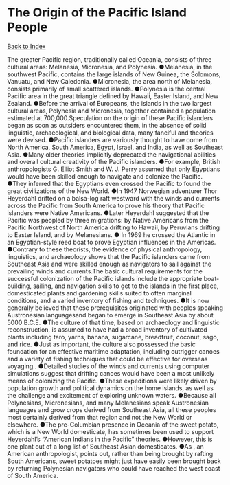 # The Origin of the Pacific Island People
[Back to Index](https://github.com/windows10010/tpoExtractor/blob/master/README.md)

The greater Pacific region, traditionally called Oceania, consists of three cultural areas: Melanesia, Micronesia, and Polynesia. ●Melanesia, in the southwest Pacific, contains the large islands of New Guinea, the Solomons, Vanuatu, and New Caledonia. ●Micronesia, the area north of Melanesia, consists primarily of small scattered islands. ●Polynesia is the central Pacific area in the great triangle defined by Hawaii, Easter Island, and New Zealand. ●Before the arrival of Europeans, the islands in the two largest cultural areas, Polynesia and Micronesia, together contained a population estimated at 700,000.Speculation on the origin of these Pacific islanders began as soon as outsiders encountered them, in the absence of solid linguistic, archaeological, and biological data,
many fanciful and theories were devised. ●Pacific islanders are variously thought to have come from North America, South America, Egypt, Israel,
and India, as well as Southeast Asia. ●Many older theories implicitly deprecated the navigational abilities and overall cultural creativity of the Pacific islanders.
●For example, British anthropologists G. Elliot Smith and W. J. Perry assumed that only Egyptians would have been skilled enough to navigate and colonize the Pacific. ●They inferred that the Egyptians even crossed the Pacific to found the great civilizations of the New World. 
●In 1947 Norwegian adventurer Thor Heyerdahl drifted on a balsa-log raft westward with the winds and currents across the Pacific from South America to prove his theory that 
Pacific islanders were Native Americans. ●Later Heyerdahl suggested that the Pacific was peopled by three migrations:
by Native Americans from the Pacific Northwest of North America drifting to Hawaii, by Peruvians drifting to Easter Island, and by Melanesians. ●
In 1969 he crossed the Atlantic in an Egyptian-style reed boat to prove Egyptian influences in the Americas. ●Contrary to these theorists, 
the evidence of physical anthropology, linguistics, and archaeology shows that the Pacific islanders came from Southeast 
Asia and were skilled enough as navigators to sail against the prevailing winds and currents.The basic cultural requirements for the successful colonization of the Pacific islands include the appropriate boat-building, sailing, and navigation skills to get to the islands in the first place, domesticated plants and gardening skills suited to often marginal conditions, and a varied inventory of fishing and techniques. ●It is now generally believed that these prerequisites originated with peoples speaking Austronesian languagesand began to emerge in Southeast Asia by about 5000 B.C.E. ●The culture of that time, based on archaeology and linguistic reconstruction, is assumed to have had a broad inventory of cultivated plants including taro, yarns, banana, sugarcane, breadfruit, coconut, sago, and rice. ●Just as important, the culture also possessed the basic foundation for an effective maritime adaptation, including outrigger canoes and a variety of fishing techniques that could be effective for overseas voyaging.. ●Detailed studies of the winds and currents using computer simulations suggest that drifting canoes would have been a most unlikely means of colonizing the Pacific. ●These expeditions were likely driven by population growth and political dynamics on the home islands, as well as the challenge and excitement of exploring unknown waters. ●Because all Polynesians, Micronesians, and many Melanesians speak Austronesian languages and grow crops derived from Southeast Asia, all these peoples most certainly derived from that region and not the New World or elsewhere. ●The pre-Columbian presence in Oceania of the sweet potato, which is a New World domesticate, has sometimes been used to support Heyerdahl’s “American Indians in the Pacific” theories. ●However, this is one plant out of a long list of Southeast Asian domesticates. ●As , an American anthropologist, points out, rather than being brought by rafting South Americans, sweet potatoes might just have easily been brought back by returning Polynesian navigators who could have reached the west coast of South America.